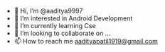 - 👋 Hi, I’m @aaditya9997
- 👀 I’m interested in Android Development
- 🌱 I’m currently learning Cse
- 💞️ I’m looking to collaborate on ...
- 📫 How to reach me aadityapatil1919@gmail.com

<!---
aaditya9997/aaditya9997 is a ✨ special ✨ repository because its `README.md` (this file) appears on your GitHub profile.
You can click the Preview link to take a look at your changes.
--->

